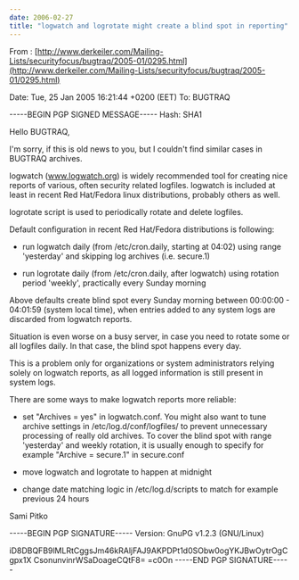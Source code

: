 ```yaml
---
date: 2006-02-27
title: "logwatch and logrotate might create a blind spot in reporting"
---
```


From : [http://www.derkeiler.com/Mailing-Lists/securityfocus/bugtraq/2005-01/0295.html](http://www.derkeiler.com/Mailing-Lists/securityfocus/bugtraq/2005-01/0295.html)



Date: Tue, 25 Jan 2005 16:21:44 +0200 (EET)
To: BUGTRAQ 


-----BEGIN PGP SIGNED MESSAGE-----
Hash: SHA1

Hello BUGTRAQ,

I'm sorry, if this is old news to you, but I couldn't find similar cases
in BUGTRAQ archives.

logwatch (www.logwatch.org) is widely recommended tool for creating nice
reports of various, often security related logfiles. logwatch is included
at least in recent Red Hat/Fedora linux distributions, probably others as
well.

logrotate script is used to periodically rotate and delete logfiles.

Default configuration in recent Red Hat/Fedora distributions is following:

  * run logwatch daily (from /etc/cron.daily, starting at 04:02) using
    range 'yesterday' and skipping log archives (i.e. secure.1)

  * run logrotate daily (from /etc/cron.daily, after logwatch) using
    rotation period 'weekly', practically every Sunday morning

Above defaults create blind spot every Sunday morning between 00:00:00 -
04:01:59 (system local time), when entries added to any system logs are
discarded from logwatch reports.

Situation is even worse on a busy server, in case you need to rotate some
or all logfiles daily. In that case, the blind spot happens every day.

This is a problem only for organizations or system administrators relying
solely on logwatch reports, as all logged information is still present in
system logs.

There are some ways to make logwatch reports more reliable:

  * set "Archives = yes" in logwatch.conf. You might also want to tune
    archive settings in /etc/log.d/conf/logfiles/ to prevent unnecessary
    processing of really old archives. To cover the blind spot with range
    'yesterday' and weekly rotation, it is usually enough to specify for
    example "Archive = secure.1" in secure.conf

  * move logwatch and logrotate to happen at midnight

  * change date matching logic in /etc/log.d/scripts to match for example
    previous 24 hours

Sami Pitko

-----BEGIN PGP SIGNATURE-----
Version: GnuPG v1.2.3 (GNU/Linux)

iD8DBQFB9lMLRtCggsJm46kRAljFAJ9AKPDPt1d0SObw0ogYKJBwOytrOgCgpx1X
CsonunvinrWSaDoageCQtF8=
=c0On
-----END PGP SIGNATURE-----
